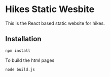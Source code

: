 # Hikes Static Wesbite
This is the React based static website for hikes.

## Installation

```bash
npm install
```

To build the html pages

```bash
node build.js
```